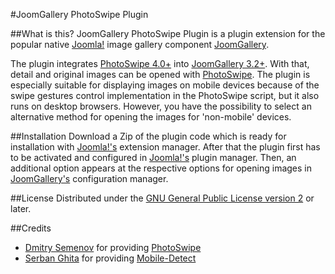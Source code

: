 #JoomGallery PhotoSwipe Plugin

##What is this?
JoomGallery PhotoSwipe Plugin is a plugin extension for the popular native [Joomla!](https://www.joomla.org/) image gallery component [JoomGallery](http://www.joomgallery.net).

The plugin integrates [PhotoSwipe 4.0+](https://github.com/dimsemenov/PhotoSwipe) into [JoomGallery 3.2+](http://www.joomgallery.net). With that, detail and original images can be opened with [PhotoSwipe](https://github.com/dimsemenov/PhotoSwipe). The plugin is especially suitable for displaying images on mobile devices because of the swipe gestures control implementation in the PhotoSwipe script, but it also runs on desktop browsers. However, you have the possibility to select an alternative method for opening the images for 'non-mobile' devices.

##Installation
Download a Zip of the plugin code which is ready for installation with [Joomla!'s](https://www.joomla.org/) extension manager. After that the plugin first has to be activated and configured in [Joomla!'s](https://www.joomla.org/) plugin manager. Then, an additional option appears at the respective options for opening images in [JoomGallery's](http://www.joomgallery.net) configuration manager.

##License
Distributed under the [GNU General Public License version 2](https://www.gnu.org/licenses/gpl-2.0.html) or later.

##Credits
* [Dmitry Semenov](https://github.com/dimsemenov) for providing [PhotoSwipe](https://github.com/dimsemenov/PhotoSwipe)
* [Serban Ghita](https://github.com/serbanghita) for providing [Mobile-Detect](https://github.com/serbanghita/Mobile-Detect)